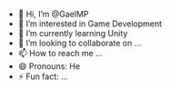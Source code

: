 - 👋 Hi, I’m @GaelMP
- 👀 I’m interested in Game Development
- 🌱 I’m currently learning Unity
- 💞️ I’m looking to collaborate on ...
- 📫 How to reach me ...
- 😄 Pronouns: He
- ⚡ Fun fact: ...

<!---
GaelMP/GaelMP is a ✨ special ✨ repository because its `README.md` (this file) appears on your GitHub profile.
You can click the Preview link to take a look at your changes.
--->
